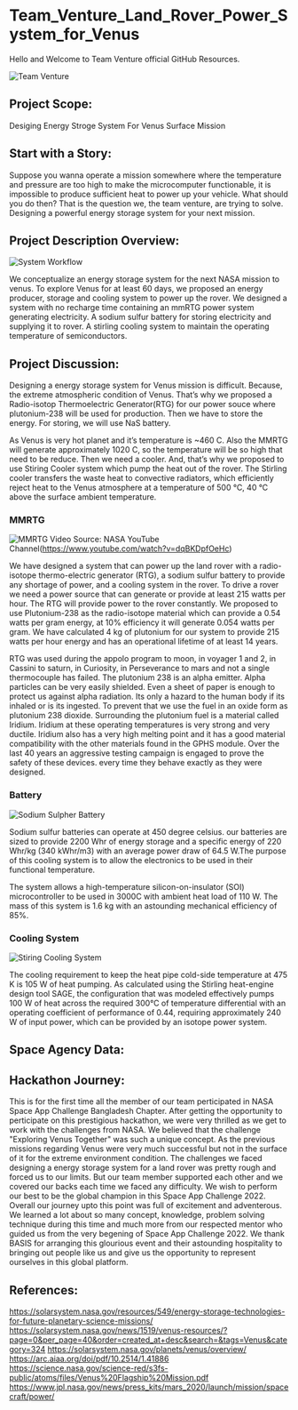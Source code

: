# Team_Venture_Land_Rover_Power_System_for_Venus

Hello and Welcome to Team Venture official GitHub Resources.

![Team Venture](/assets/images/team_photo.png)

## Project Scope:

Desiging Energy Stroge System For Venus Surface Mission

## Start with a Story:

Suppose you wanna operate a mission somewhere where the temperature and pressure are too high to make the microcomputer functionable, it is impossible to produce sufficient heat to power up your vehicle. What should you do then? That is the question we, the team venture, are trying to solve. Designing a powerful energy storage system for your next mission.

## Project Description Overview:

![System Workflow](/assets/images/Workflow.png)

We conceptualize an energy storage system for the next NASA mission to venus. To explore Venus for at least 60 days, we proposed an energy producer, storage and cooling system to power up the rover. We designed a system with no recharge time containing an mmRTG power system generating electricity. A sodium sulfur battery for storing electricity and supplying it to rover. A stirling cooling system to maintain the operating temperature of semiconductors.

## Project Discussion:

Designing a energy storage system for Venus mission is difficult. Because, the extreme atmospheric condition of Venus. That’s why we proposed a Radio-isotop Thermoelectric Generator(RTG) for our power souce where plutonium-238 will be used for production. Then we have to store the energy. For storing, we will use NaS battery.

As Venus is very hot planet and it’s temperature is ~460 C. Also the MMRTG will generate approximately 1020 C, so the temperature will be so high that need to be reduce. Then we need a cooler. And, that’s why we proposed to use Stiring Cooler system which pump the heat out of the rover. The Stirling cooler transfers the waste heat to convective radiators, which efficiently reject heat to the Venus atmosphere at a temperature of 500 °C, 40 °C above the surface ambient temperature.

### MMRTG

![MMRTG](/assets/images/mmrtg1.png)
Video Source: NASA YouTube Channel(https://www.youtube.com/watch?v=dqBKDpfOeHc)

We have designed a system that can power up the land rover with a radio-isotope thermo-electric generator (RTG), a sodium sulfur battery to provide any shortage of power, and a cooling system in the rover. To drive a rover we need a power source that can generate or provide at least 215 watts per hour. The RTG will provide power to the rover constantly. We proposed to use Plutonium-238 as the radio-isotope material which can provide a 0.54 watts per gram energy, at 10% efficiency it will generate 0.054 watts per gram. We have calculated 4 kg of plutonium for our system to provide 215 watts per hour energy and has an operational lifetime of at least 14 years.

RTG was used during the appolo program to moon, in voyager 1 and 2, in Cassini to saturn, in Curiosity, in Perseverance to mars and not a single thermocouple has failed. The plutonium 238 is an alpha emitter. Alpha particles can be very easily shielded. Even a sheet of paper is enough to protect us against alpha radiation. Its only a hazard to the human body if its inhaled or is its ingested. To prevent that we use the fuel in an oxide form as plutonium 238 dioxide. Surrounding the plutonium fuel is a material called Iridium. Iridium at these operating temperatures is very strong and very ductile. Iridium also has a very high melting point and it has a good material compatibility with the other materials found in the GPHS module. Over the last 40 years an aggressive testing campaign is engaged to prove the safety of these devices. every time they behave exactly as they were designed.

### Battery

![Sodium Sulpher Battery](/assets/images/nas_battery.png)

Sodium sulfur batteries can operate at 450 degree celsius. our batteries are sized to provide 2200 Whr of energy storage and a specific energy of 220 Whr/kg (340 kWhr/m3) with an average power draw of 64.5 W.The purpose of this cooling system is to allow the electronics to be used in their functional temperature.

The system allows a high-temperature silicon-on-insulator (SOI) microcontroller to be used in 3000C with ambient heat load of 110 W. The mass of this system is 1.6 kg with an astounding mechanical efficiency of 85%.

### Cooling System

![Stiring Cooling System](/assets/images/stiring_cooling2.png)

The cooling requirement to keep the heat pipe cold-side temperature at 475 K is 105 W of heat pumping. As calculated using the Stirling heat-engine design tool SAGE, the configuration that was modeled effectively pumps 100 W of heat across the required 300°C of temperature differential with an operating coefficient of performance of 0.44, requiring approximately 240 W of input power, which can be provided by an isotope power system.

## Space Agency Data:

## Hackathon Journey:

This is for the first time all the member of our team perticipated in NASA Space App Challenge Bangladesh Chapter. After getting the opportunity to perticipate on this prestigious hackathon, we were very thrilled as we get to work with the challenges from NASA.
We believed that the challenge "Exploring Venus Together" was such a unique concept. As the previous missions regarding Venus were very much successful but not in the surface of it for the extreme environment condition. The challenges we faced designing a energy storage system for a land rover was pretty rough and forced us to our limits. But our team member supported each other and we covered our backs each time we faced any difficulty. We wish to perform our best to be the global champion in this Space App Challenge 2022.
Overall our journey upto this point was full of excitement and adventerous. We learned a lot about so many concept, knowledge, problem solving technique during this time and much more from our respected mentor who guided us from the very begening of Space App Challenge 2022. We thank BASIS for arranging this glourious event and their astounding hospitality to bringing out people like us and give us the opportunity to represent ourselves in this global platform.

## References:

https://solarsystem.nasa.gov/resources/549/energy-storage-technologies-for-future-planetary-science-missions/
https://solarsystem.nasa.gov/news/1519/venus-resources/?page=0&per_page=40&order=created_at+desc&search=&tags=Venus&category=324
https://solarsystem.nasa.gov/planets/venus/overview/
https://arc.aiaa.org/doi/pdf/10.2514/1.41886
https://science.nasa.gov/science-red/s3fs-public/atoms/files/Venus%20Flagship%20Mission.pdf
https://www.jpl.nasa.gov/news/press_kits/mars_2020/launch/mission/spacecraft/power/
